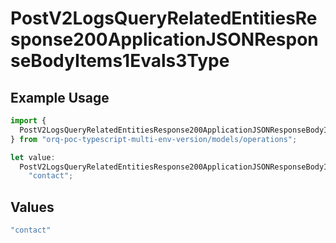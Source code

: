 # PostV2LogsQueryRelatedEntitiesResponse200ApplicationJSONResponseBodyItems1Evals3Type

## Example Usage

```typescript
import {
  PostV2LogsQueryRelatedEntitiesResponse200ApplicationJSONResponseBodyItems1Evals3Type,
} from "orq-poc-typescript-multi-env-version/models/operations";

let value:
  PostV2LogsQueryRelatedEntitiesResponse200ApplicationJSONResponseBodyItems1Evals3Type =
    "contact";
```

## Values

```typescript
"contact"
```